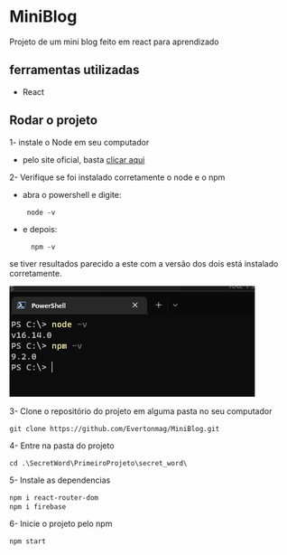 # MiniBlog

Projeto de um mini blog feito em react para aprendizado

## ferramentas utilizadas

* React

## Rodar o projeto

1- instale o Node em seu computador

* pelo site oficial, basta [clicar aqui](https://nodejs.org/en/)

2- Verifique se foi instalado corretamente o node e o npm

* abra o powershell e digite:
  
  ```shell
   node -v
   ```

* e depois:

  ```shell
    npm -v
  ```

se tiver resultados parecido a este com a versão dos dois está instalado corretamente.

![Verificando se o node e npm está instalado corretamente](images/verificando_node_e_npm.png)

3- Clone o repositório do projeto em alguma pasta no seu computador

```shell
git clone https://github.com/Evertonmag/MiniBlog.git
```

4- Entre na pasta do projeto

```shell
cd .\SecretWord\PrimeiroProjeto\secret_word\
```

5- Instale as dependencias

```shell
npm i react-router-dom 
npm i firebase
```

6- Inicie o projeto pelo npm

```shell
npm start
```
